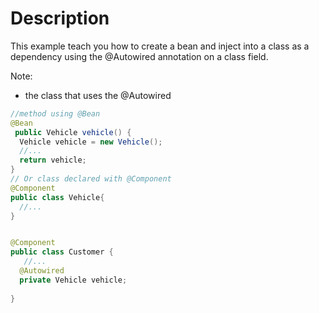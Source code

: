 # Description

This example teach you how to create a bean and inject into a class as a dependency 
using the @Autowired annotation on a class field.

Note:

- the class that uses the @Autowired

````java
//method using @Bean
@Bean
 public Vehicle vehicle() {
  Vehicle vehicle = new Vehicle();
  //...
  return vehicle;
}
// Or class declared with @Component
@Component
public class Vehicle{
  //...
}


@Component
public class Customer {
   //...
  @Autowired
  private Vehicle vehicle;
  
}

````